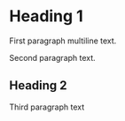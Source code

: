 # Heading 1
First paragraph
multiline text.

Second paragraph text.
## Heading 2
Third paragraph text
